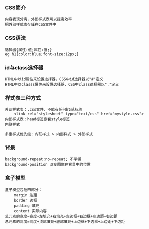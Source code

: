 ### CSS简介
    内容表现分离，外部样式表可以提高效率
    把外部样式表存储在CSS文件中
    
### CSS语法
    选择器{属性:值;属性:值;}
    eg h1{color:blue;font-size:12px;}
    
### id与class选择器
    HTML中以id属性来设置选择器，CSS中id选择器以"#"定义
    HTML中以classs属性来设置选择器，CSS中class选择器以"."定义
    
### 样式表三种方式
    外部样式表：.css文件，不能有任何html标签
        <link rel="stylesheet" type="text/css" href="mystyle.css">
    内部样式表：head标签嵌套style标签
    内联样式
    
    多重样式优先级：内联样式 > 内部样式 > 外部样式
    
### 背景
    background-repeat:no-repeat; 不平铺
    background-position 改变图像在背景中的位置
    
### 盒子模型
    盒子模型包括四部分：
        margin 边距
        border 边框
        padding 填充
        content 实际内容
    总元素的宽度=宽度+左填充+右填充+左边框+右边框+左边距+右边距
    总元素的高度=高度+顶部填充+底部填充+上边框+下边框+上边距+下边距
    
    